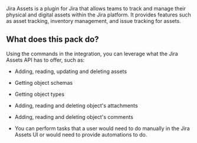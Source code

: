 Jira Assets is a plugin for Jira that allows teams to track and manage their physical and digital assets within the Jira platform. It provides features such as asset tracking, inventory management, and issue tracking for assets.

## What does this pack do? 

Using the commands in the integration, you can leverage what the Jira Assets API has to offer, such as:
- Adding, reading, updating and deleting assets
- Getting object schemas
- Getting object types
- Adding, reading and deleting object's attachments
- Adding, reading and deleting object's comments

- You can perform tasks that a user would need to do manually in the Jira Assets UI or would need to provide automations to do.
